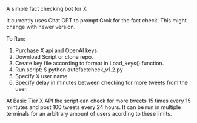 A simple fact checking bot for X  

It currently uses Chat GPT to prompt Grok for the fact check. This might change with newer version.

To Run:
1. Purchase X api and OpenAI keys.
2. Download Script or clone repo.
3. Create key file according to format in Load_keys() function.
4. Run script: $ python autofactcheck_v1.2.py
5. Specify X user name.
6. Specify delay in minutes between checking for more tweets from the user.

At Basic Tier X API the script can check for more tweets 15 times every 15 mintutes and post 100 tweets every 24 hours. 
It can be run in multiple terminals for an arbitrary amount of users acording to these limits. 

